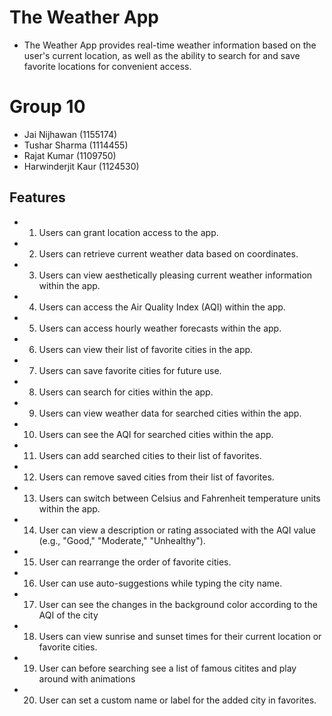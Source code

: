 # The Weather App

- The Weather App provides real-time weather information based on the user's current location, as well as the ability to search for and save favorite locations for convenient access.

# Group 10
 - Jai Nijhawan (1155174)
 - Tushar Sharma (1114455) 
 - Rajat Kumar (1109750)
 - Harwinderjit Kaur (1124530)


## Features
 - 1. Users can grant location access to the app.
 - 2. Users can retrieve current weather data based on coordinates.
 - 3. Users can view aesthetically pleasing current weather information within the app.
 - 4. Users can access the Air Quality Index (AQI) within the app.
 - 5. Users can access hourly weather forecasts within the app.
 - 6. Users can view their list of favorite cities in the app.
 - 7. Users can save favorite cities for future use.
 - 8. Users can search for cities within the app.
 - 9. Users can view weather data for searched cities within the app.
 - 10. Users can see the AQI for searched cities within the app.
 - 11. Users can add searched cities to their list of favorites.
 - 12. Users can remove saved cities from their list of favorites.
 - 13. Users can switch between Celsius and Fahrenheit temperature units within the app.
 - 14. User can view a description or rating associated with the AQI value (e.g., "Good," "Moderate," "Unhealthy").
 - 15. User can rearrange the order of favorite cities.
 - 16. User can use auto-suggestions while typing the city name.
 - 17. User can see the changes in the background color according to the AQI of the city
 - 18. Users can view sunrise and sunset times for their current location or favorite cities.
 - 19. User can before searching see a list of famous citites and play around with animations
 - 20. User can set a custom name or label for the added city in favorites. 

